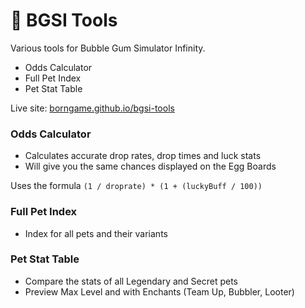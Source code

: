 # 🫧 BGSI Tools

Various tools for Bubble Gum Simulator Infinity.
- Odds Calculator
- Full Pet Index
- Pet Stat Table

Live site: [borngame.github.io/bgsi-tools](https://borngame.github.io/bgsi-tools)

### Odds Calculator

- Calculates accurate drop rates, drop times and luck stats
- Will give you the same chances displayed on the Egg Boards

Uses the formula `(1 / droprate) * (1 + (luckyBuff / 100))`

### Full Pet Index

- Index for all pets and their variants

### Pet Stat Table

- Compare the stats of all Legendary and Secret pets
- Preview Max Level and with Enchants (Team Up, Bubbler, Looter)
